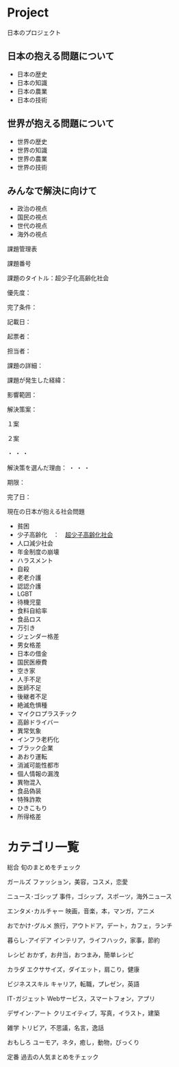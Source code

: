 # Project
日本のプロジェクト

日本の抱える問題について
--
- 日本の歴史
- 日本の知識
- 日本の農業
- 日本の技術

世界が抱える問題について
--
- 世界の歴史
- 世界の知識
- 世界の農業
- 世界の技術

みんなで解決に向けて
--
- 政治の視点
- 国民の視点
- 世代の視点
- 海外の視点

課題管理表

課題番号

課題のタイトル：超少子化高齢化社会

優先度：

完了条件：

記載日：

起票者：

担当者：

課題の詳細：

課題が発生した経緯：

影響範囲：

解決策案：

１案

２案

・
・
・


解決策を選んだ理由：
・
・
・


期限：

完了日：

現在の日本が抱える社会問題

- 貧困
- 少子高齢化　：　[超少子高齢化社会](https://github.com/TeamJapan2020/Project/issues/2)
- 人口減少社会
- 年金制度の崩壊
- ハラスメント
- 自殺
- 老老介護
- 認認介護
- LGBT
- 待機児童
- 食料自給率
- 食品ロス
- 万引き
- ジェンダー格差
- 男女格差
- 日本の借金
- 国民医療費
- 空き家
- 人手不足
- 医師不足
- 後継者不足
- 絶滅危惧種
- マイクロプラスチック
- 高齢ドライバー
- 異常気象
- インフラ老朽化
- ブラック企業
- あおり運転
- 消滅可能性都市
- 個人情報の漏洩
- 異物混入
- 食品偽装
- 特殊詐欺
- ひきこもり
- 所得格差

# カテゴリ一覧

総合
旬のまとめをチェック

ガールズ
ファッション，美容，コスメ，恋愛

ニュース･ゴシップ
事件，ゴシップ，スポーツ，海外ニュース

エンタメ･カルチャー
映画，音楽，本，マンガ，アニメ

おでかけ･グルメ
旅行，アウトドア，デート，カフェ，ランチ

暮らし･アイデア
インテリア，ライフハック，家事，節約

レシピ
おかず，お弁当，おつまみ，簡単レシピ

カラダ
エクササイズ，ダイエット，肩こり，健康

ビジネススキル
キャリア，転職，プレゼン，英語

IT･ガジェット
Webサービス，スマートフォン，アプリ

デザイン･アート
クリエイティブ，写真，イラスト，建築

雑学
トリビア，不思議，名言，逸話

おもしろ
ユーモア，ネタ，癒し，動物，びっくり

定番
過去の人気まとめをチェック


